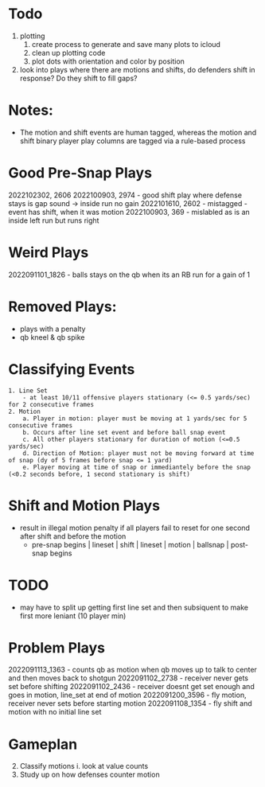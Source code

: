 # Todo
1. plotting
    1. create process to generate and save many plots to icloud
    2. clean up plotting code
    3. plot dots with orientation and color by position
2. look into plays where there are motions and shifts, do defenders shift in response? Do they shift to fill gaps?


# Notes:
* The motion and shift events are human tagged, whereas the motion and shift binary player play columns are tagged via a rule-based process


# Good Pre-Snap Plays
2022102302, 2606
2022100903, 2974 - good shift play where defense stays is gap sound -> inside run no gain
2022101610, 2602 - mistagged - event has shift, when it was motion 
2022100903, 369 - mislabled as is an inside left run but runs right

# Weird Plays
2022091101_1826 - balls stays on the qb when its an RB run for a gain of 1


# Removed Plays:
- plays with a penalty
- qb kneel & qb spike

# Classifying Events
    1. Line Set
        - at least 10/11 offensive players stationary (<= 0.5 yards/sec) for 2 consecutive frames
    2. Motion
        a. Player in motion: player must be moving at 1 yards/sec for 5 consecutive frames
        b. Occurs after line set event and before ball snap event
        c. All other players stationary for duration of motion (<=0.5 yards/sec) 
        d. Direction of Motion: player must not be moving forward at time of snap (dy of 5 frames before snap <= 1 yard)
        e. Player moving at time of snap or immediantely before the snap (<0.2 seconds before, 1 second stationary is shift)

# Shift and Motion Plays
- result in illegal motion penalty if all players fail to reset for one second after shift and before the motion
    - pre-snap begins | lineset | shift | lineset | motion | ballsnap | post-snap begins

# TODO
- may have to split up getting first line set and then subsiquent to make first more leniant (10 player min)

# Problem Plays
2022091113_1363 - counts qb as motion when qb moves up to talk to center and then moves back to shotgun
2022091102_2738 - receiver never gets set before shifting
2022091102_2436 - receiver doesnt get set enough and goes in motion, line_set at end of motion
2022091200_3596 - fly motion, receiver never sets before starting motion
2022091108_1354 - fly shift and motion with no initial line set

# Gameplan
2. Classify motions
    i. look at value counts
4. Study up on how defenses counter motion